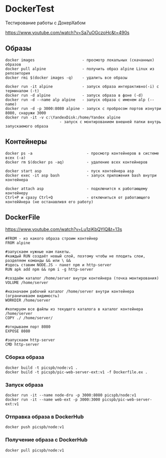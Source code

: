 # DockerTest
Тестирование работы с ДокерХабом

https://www.youtube.com/watch?v=Sa7uOGczoHc&t=490s

## Образы
```
docker images                     - просмотр локальных (скачанных) образов
docker pull alpine                - получить образ alpine Linux из репозитория
docker rmi $(docker images -q)    - удалить все образы

```

```
docker run -it alpine             - запуск образа интерактивно(-i) с терминалом (-t) 
docker run -d alpine              - запуск образа в фоне (-d)
docker run -d --name alp alpine   - запуск образа с именем alp (--name)
docker run -d -p 3000:8080 alpine - запуск c пробросом портов изнутри 8080, снаружи 3000
docker run -it -v c:\YandexDisk:/home/Yandex alpine 
                        - запуск c монтированием внешней папки внутрь запускаемого образа
```

## Контейнеры

```
docker ps -a                        - просмотр контейнеров в системе всех (-a)
docker rm $(docker ps -aq)          - удаление всех контейнеров

```

```
docker start asp                    - пуск контейнера asp
docker exec -it asp bash            - запуск приложения bash внутри контейнера
```

```
docker attach asp                   - подключится к работающему контейнеру
Ctrl+P и сразу Ctrl+Q               - отключиться от работающего контеййнера (не останавливя его работу)
```
## DockerFile
https://www.youtube.com/watch?v=Lu1ziKbQYIQ&t=13s
```
#FROM - из какого образа строим контейнер
FROM alpine

#запускаем нужные нам пакеты. 
#каждый RUN создаёт новый слой, поэтому чтобы не плодить слои, разделяем команды && или \ && 
#здесь ставим NODE.JS - пакет npm и http-server
RUN apk add npm && npm i -g http-server

#создаём каталог /home/server внутри контейнера (точка монтирования)
VOLUME /home/server

#назначаем рабочий каталог /home/server внутри контейнера (ограничиваем видимость)
WORKDIR /home/server

#копируем все файлы из текущего каталога в каталог контейнера /home/server
COPY ./ /home/server/

#открываем порт 8080
EXPOSE 8080

#запускаем http-server
CMD http-server
```
### Сборка образа
```
docker build -t picspb/node:v1 .
docker build -t picspb/pic-web-server-ext:v1 -f Dockerfile.ex .
```
### Запуск образа
```
docker run -it --name node-dru -p 3000:8080 picspb/node:v1
docker run -it --name web-ext -p 3000:3000 picspb/pic-web-server-ext:v1
```
### Отправка образа в DockerHub
```
docker push picspb/node:v1
````
### Получение образа с DockerHub
```
docker pull picspb/node:v1
````

